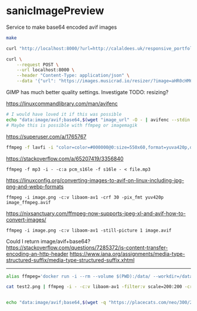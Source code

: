 sanicImagePreview
=================

Service to make base64 encoded avif images

```bash
make

curl "http://localhost:8000/?url=http://calaldees.uk/responsive_portfolio_assets/images/projects/paratrooper.png"

curl \
    --request POST \
    --url localhost:8000 \
    --header "Content-Type: application/json" \
    --data '{"url": "https://images.musicrad.io/resizer/?image=aHR0cHM6Ly9zZXMub25haXIudGhpc2lzZ2xvYmFsLmNvbS9zZXMvYXNzZXRzL2ltYWdlcy8yZTBmOGY4OC0xZTNkLTRhMTItYWM0MS04ZjVhYjM5M2QxY2E%3D&width=500&signature=YONayF5M_POsxxBeSE6SaxQh644="}'
```

GIMP has much better quality settings. Investigate
TODO: resizing?

https://linuxcommandlibrary.com/man/avifenc

```bash
# I would have loved it if this was possible
echo "data:image/avif;base64,$(wget "image_url" -O - | avifenc --stdin - | base64)"
# Maybe this is possible with ffmpeg or imagemagik
```

https://superuser.com/a/1765767
```bash
ffmpeg -f lavfi -i "color=color=#000000@0:size=550x60,format=yuva420p,drawtext=text='Hello how are you?':fontcolor=black:fontsize=55:x=(W-tw)/2:y=(H-th)/2" -map 0 -map 0 -filter:v:1 alphaextract -frames:v 1 -c:v libaom-av1 -still-picture 1 hello.avif
```

https://stackoverflow.com/a/65207419/3356840
```
ffmpeg -f mp3 -i - -c:a pcm_s16le -f s16le - < file.mp3
```

https://linuxconfig.org/converting-images-to-avif-on-linux-including-jpg-png-and-webp-formats
```
ffmpeg -i image.png -c:v libaom-av1 -crf 30 -pix_fmt yuv420p image_ffmpeg.avif
```

https://nixsanctuary.com/ffmpeg-now-supports-jpeg-xl-and-avif-how-to-convert-images/
```
ffmpeg -i image.png -c:v libaom-av1 -still-picture 1 image.avif
```

Could I return image/avif+base64?
https://stackoverflow.com/questions/7285372/is-content-transfer-encoding-an-http-header
https://www.iana.org/assignments/media-type-structured-suffix/media-type-structured-suffix.xhtml

---

```bash
alias ffmpeg='docker run -i --rm --volume $(PWD):/data/ --workdir=/data/ linuxserver/ffmpeg'

cat test2.png | ffmpeg -i - -c:v libaom-av1 -filter:v scale=200:200 -crf 45 -pix_fmt yuv420p -y test2.avif | base64


echo "data:image/avif;base64,$(wget -q "https://placecats.com/neo/300/200" -O -  | ffmpeg -hide_banner -loglevel error -i - -c:v libaom-av1 -filter:v scale=200:-2 -crf 45 -pix_fmt yuv420p -y temp.avif && cat temp.avif |  base64)" && rm temp.avif
```